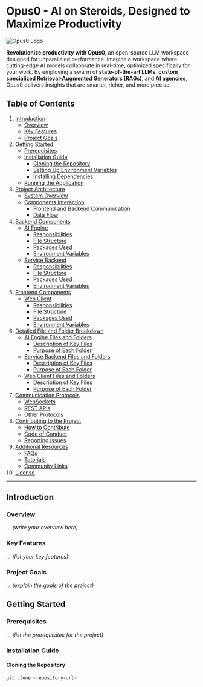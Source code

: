 # Opus0 - AI on Steroids, Designed to Maximize Productivity

![Opus0 Logo](https://i.ibb.co/x3w6mdx/opusLogo.png)

**Revolutionize productivity with Opus0**, an open-source LLM workspace designed for unparalleled performance. Imagine a workspace where cutting-edge AI models collaborate in real-time, optimized specifically for your work. By employing a swarm of **state-of-the-art LLMs**, **custom specialized Retrieval-Augmented Generators (RAGs)**, and **AI agencies**, Opus0 delivers insights that are smarter, richer, and more precise.

## Table of Contents

1. [Introduction](#introduction)
   - [Overview](#overview)
   - [Key Features](#key-features)
   - [Project Goals](#project-goals)
2. [Getting Started](#getting-started)
   - [Prerequisites](#prerequisites)
   - [Installation Guide](#installation-guide)
     - [Cloning the Repository](#cloning-the-repository)
     - [Setting Up Environment Variables](#setting-up-environment-variables)
     - [Installing Dependencies](#installing-dependencies)
   - [Running the Application](#running-the-application)
3. [Project Architecture](#project-architecture)
   - [System Overview](#system-overview)
   - [Components Interaction](#components-interaction)
     - [Frontend and Backend Communication](#frontend-and-backend-communication)
     - [Data Flow](#data-flow)
4. [Backend Components](#backend-components)
   - [AI Engine](#ai-engine)
     - [Responsibilities](#responsibilities)
     - [File Structure](#file-structure-ai)
     - [Packages Used](#packages-used-ai)
     - [Environment Variables](#environment-variables-ai)
   - [Service Backend](#service-backend)
     - [Responsibilities](#responsibilities-backend)
     - [File Structure](#file-structure-backend)
     - [Packages Used](#packages-used-backend)
     - [Environment Variables](#environment-variables-backend)
5. [Frontend Components](#frontend-components)
   - [Web Client](#web-client)
     - [Responsibilities](#responsibilities-frontend)
     - [File Structure](#file-structure-frontend)
     - [Packages Used](#packages-used-frontend)
     - [Environment Variables](#environment-variables-frontend)
6. [Detailed File and Folder Breakdown](#detailed-file-and-folder-breakdown)
   - [AI Engine Files and Folders](#ai-engine-files-and-folders)
     - [Description of Key Files](#key-files-ai)
     - [Purpose of Each Folder](#folder-purpose-ai)
   - [Service Backend Files and Folders](#service-backend-files-and-folders)
     - [Description of Key Files](#key-files-backend)
     - [Purpose of Each Folder](#folder-purpose-backend)
   - [Web Client Files and Folders](#web-client-files-and-folders)
     - [Description of Key Files](#key-files-frontend)
     - [Purpose of Each Folder](#folder-purpose-frontend)
7. [Communication Protocols](#communication-protocols)
   - [WebSockets](#websockets)
   - [REST APIs](#rest-apis)
   - [Other Protocols](#other-protocols)
8. [Contributing to the Project](#contributing-to-the-project)
   - [How to Contribute](#how-to-contribute)
   - [Code of Conduct](#code-of-conduct)
   - [Reporting Issues](#reporting-issues)
9. [Additional Resources](#additional-resources)
   - [FAQs](#faqs)
   - [Tutorials](#tutorials)
   - [Community Links](#community-links)
10. [License](#license)

---

## Introduction

### Overview

_... (write your overview here)_

### Key Features

_... (list your key features)_

### Project Goals

_... (explain the goals of the project)_

## Getting Started

### Prerequisites

_... (list the prerequisites for the project)_

### Installation Guide

#### Cloning the Repository

```bash
git clone <repository-url>
```

